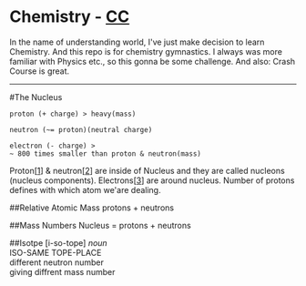 # Chemistry - [CC](https://www.youtube.com/watch?v=FSyAehMdpyI&list=PL8dPuuaLjXtPHzzYuWy6fYEaX9mQQ8oGr&index=1)
In the name of understanding world, I've just make decision to learn Chemistry.
And this repo is for chemistry gymnastics. I always was more familiar with 
Physics etc., so this gonna be some challenge. And also: Crash Course is great.

******************************************************************************

#The Nucleus

    proton (+ charge) > heavy(mass)
    
    neutron (~= proton)(neutral charge)
    
    electron (- charge) > 
    ~ 800 times smaller than proton & neutron(mass)

Proton[[1]] & neutron[[2]] are inside of Nucleus and they are called nucleons (nucleus
components). Electrons[[3]] are around nucleus. Number of protons defines with 
which atom we'are dealing.

##Relative Atomic Mass
protons + neutrons 
  
##Mass Numbers
Nucleus = protons + neutrons

##Isotpe 
[i-so-tope] *noun* <br>
ISO-SAME TOPE-PLACE <br>
different neutron number <br>
giving diffrent mass number <br>

[1]: http://en.wikipedia.org/wiki/Proton      "Proton"
[2]: http://en.wikipedia.org/wiki/Neutron     "Neutron"
[3]: http://en.wikipedia.org/wiki/Electron    "Electron"
